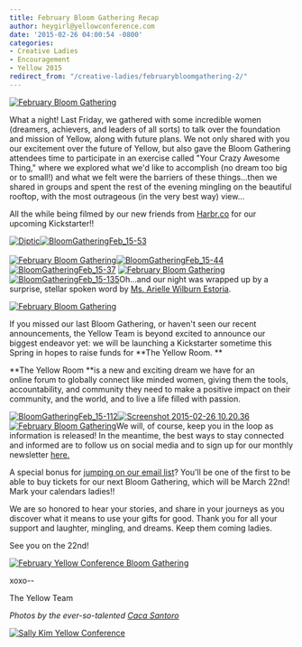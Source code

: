 ```yaml
---
title: February Bloom Gathering Recap
author: heygirl@yellowconference.com
date: '2015-02-26 04:00:54 -0800'
categories:
- Creative Ladies
- Encouragement
- Yellow 2015
redirect_from: "/creative-ladies/februarybloomgathering-2/"
---
```


[![February Bloom Gathering](http://yellowconference.com/wp-content/uploads/2015/02/BloomGatheringFeb_15-1.jpg)](http://yellowconference.com/wp-content/uploads/2015/02/BloomGatheringFeb_15-1.jpg)

What a night! Last Friday, we gathered with some incredible women (dreamers, achievers, and leaders of all sorts) to talk over the foundation and mission of Yellow, along with future plans. We not only shared with you our excitement over the future of Yellow, but also gave the Bloom Gathering attendees time to participate in an exercise called "Your Crazy Awesome Thing," where we explored what we'd like to accomplish (no dream too big or to small!) and what we felt were the barriers of these things...then we shared in groups and spent the rest of the evening mingling on the beautiful rooftop, with the most outrageous (in the very best way) view...

All the while being filmed by our new friends from [Harbr.co](http://harbr.co/) for our upcoming Kickstarter!!

[![Diptic](http://yellowconference.com/wp-content/uploads/2015/02/Diptic.jpg)](http://yellowconference.com/wp-content/uploads/2015/02/Diptic.jpg)[![BloomGatheringFeb_15-53](http://yellowconference.com/wp-content/uploads/2015/02/BloomGatheringFeb_15-53.jpg)](http://yellowconference.com/wp-content/uploads/2015/02/BloomGatheringFeb_15-53.jpg)[  
](http://yellowconference.com/wp-content/uploads/2015/02/BloomGatheringFeb_15-4.jpg)[  
](http://yellowconference.com/wp-content/uploads/2015/02/BloomGatheringFeb_15-19.jpg)[![February Bloom Gathering](http://yellowconference.com/wp-content/uploads/2015/02/BloomGatheringFeb_15-55.jpg)](http://yellowconference.com/wp-content/uploads/2015/02/BloomGatheringFeb_15-55.jpg)[![BloomGatheringFeb_15-44](http://yellowconference.com/wp-content/uploads/2015/02/BloomGatheringFeb_15-44.jpg)](http://yellowconference.com/wp-content/uploads/2015/02/BloomGatheringFeb_15-44.jpg)[![BloomGatheringFeb_15-37](http://yellowconference.com/wp-content/uploads/2015/02/BloomGatheringFeb_15-371.jpg)](http://yellowconference.com/wp-content/uploads/2015/02/BloomGatheringFeb_15-371.jpg) [![February Bloom Gathering](http://yellowconference.com/wp-content/uploads/2015/02/BloomGatheringFeb_15-160.jpg)](http://yellowconference.com/wp-content/uploads/2015/02/BloomGatheringFeb_15-160.jpg)[![BloomGatheringFeb_15-135](http://yellowconference.com/wp-content/uploads/2015/02/BloomGatheringFeb_15-135.jpg)](http://yellowconference.com/wp-content/uploads/2015/02/BloomGatheringFeb_15-135.jpg)Oh...and our night was wrapped up by a surprise, stellar spoken word by [Ms. Arielle Wilburn Estoria](http://chroniclesofalioness.com/).

[![February Bloom Gathering](http://yellowconference.com/wp-content/uploads/2015/02/BloomGatheringFeb_15-171.jpg)](http://yellowconference.com/wp-content/uploads/2015/02/BloomGatheringFeb_15-171.jpg)

If you missed our last Bloom Gathering, or haven't seen our recent announcements, the Yellow Team is beyond excited to announce our biggest endeavor yet: we will be launching a Kickstarter sometime this Spring in hopes to raise funds for **The Yellow Room. **

**The Yellow Room **is a new and exciting dream we have for an online forum to globally connect like minded women, giving them the tools, accountability, and community they need to make a positive impact on their community, and the world, and to live a life filled with passion.

[![BloomGatheringFeb_15-112](http://yellowconference.com/wp-content/uploads/2015/02/BloomGatheringFeb_15-112.jpg)](http://yellowconference.com/wp-content/uploads/2015/02/BloomGatheringFeb_15-112.jpg)[![Screenshot 2015-02-26 10.20.36](http://yellowconference.com/wp-content/uploads/2015/02/Screenshot-2015-02-26-10.20.36.png)](http://yellowconference.com/wp-content/uploads/2015/02/Screenshot-2015-02-26-10.20.36.png)[  
![February Bloom Gathering](http://yellowconference.com/wp-content/uploads/2015/02/BloomGatheringFeb_15-168.jpg)](http://yellowconference.com/wp-content/uploads/2015/02/BloomGatheringFeb_15-168.jpg)We will, of course, keep you in the loop as information is released! In the meantime, the best ways to stay connected and informed are to follow us on social media and to sign up for our monthly newsletter [here.](http://yellowconference.com.us3.list-manage2.com/subscribe?u=3f8e45f74e0653e404965e2ef&id=7cb1ced4ff)

A special bonus for [jumping on our email list](http://yellowconference.com.us3.list-manage2.com/subscribe?u=3f8e45f74e0653e404965e2ef&id=7cb1ced4ff)? You'll be one of the first to be able to buy tickets for our next Bloom Gathering, which will be March 22nd! Mark your calendars ladies!!

We are so honored to hear your stories, and share in your journeys as you discover what it means to use your gifts for good. Thank you for all your support and laughter, mingling, and dreams. Keep them coming ladies.

See you on the 22nd!

[![February Yellow Conference Bloom Gathering](http://yellowconference.com/wp-content/uploads/2015/02/BloomGatheringFeb_15-129.jpg)](http://yellowconference.com/wp-content/uploads/2015/02/BloomGatheringFeb_15-129.jpg)

xoxo--

The Yellow Team

_Photos by the ever-so-talented [Caca Santoro](http://cacasantoro.com/)_

[![Sally Kim Yellow Conference](http://yellowconference.com/wp-content/uploads/2015/02/skimbio1.jpg)](http://yellowconference.com/wp-content/uploads/2015/02/skimbio1.jpg)
